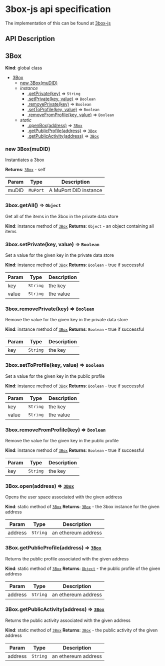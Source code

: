 # 3box-js api specification
The implementation of this can be found at [3box-js](https://github.com/uport-project/3box-js)

## API Description


<a name="3Box"></a>

## 3Box
**Kind**: global class

* [3Box](#3Box)
    * [new 3Box(muDID)](#new_3Box_new)
    * _instance_
        * [.getPrivate(key)](#3Box+getPrivate) ⇒ <code>String</code>
        * [.setPrivate(key, value)](#3Box+setPrivate) ⇒ <code>Boolean</code>
        * [.removePrivate(key)](#3Box+removePrivate) ⇒ <code>Boolean</code>
        * [.setToProfile(key, value)](#3Box+setToProfile) ⇒ <code>Boolean</code>
        * [.removeFromProfile(key, value)](#3Box+setToProfile) ⇒ <code>Boolean</code>
    * _static_
        * [.openBox(address)](#3Box.open) ⇒ [<code>3Box</code>](#3Box)
        * [.getPublicProfile(address)](#3Box.getProfile) ⇒ [<code>3Box</code>](#3Box)
        * [.getPublicActivity(address)](#3Box.getPublicActivity) ⇒ [<code>3Box</code>](#3Box)

<a name="new_3Box_new"></a>

### new 3Box(muDID)
Instantiates a 3box

**Returns**: [<code>3Box</code>](#3Box) - self

| Param | Type | Description |
| --- | --- | --- |
| muDID | <code>MuPort</code> | A MuPort DID instance |

<a name="3Box+getPrivate"></a>

### 3box.getAll() ⇒ <code>Object</code>
Get all of the items in the 3box in the private data store

**Kind**: instance method of [<code>3Box</code>](#3Box)
**Returns**: <code>Object</code> - an object containing all items
<a name="3Box+setPrivate"></a>

### 3box.setPrivate(key, value) ⇒ <code>Boolean</code>
Set a value for the given key in the private data store

**Kind**: instance method of [<code>3Box</code>](#3Box)
**Returns**: <code>Boolean</code> - true if successful

| Param | Type | Description |
| --- | --- | --- |
| key | <code>String</code> | the key |
| value | <code>String</code> | the value |

<a name="3Box+removePrivate"></a>

### 3box.removePrivate(key) ⇒ <code>Boolean</code>
Remove the value for the given key in the private data store

**Kind**: instance method of [<code>3Box</code>](#3Box)
**Returns**: <code>Boolean</code> - true if successful

| Param | Type | Description |
| --- | --- | --- |
| key | <code>String</code> | the key |

### 3box.setToProfile(key, value) ⇒ <code>Boolean</code>
Set a value for the given key in the public profile

**Kind**: instance method of [<code>3Box</code>](#3Box)
**Returns**: <code>Boolean</code> - true if successful

| Param | Type | Description |
| --- | --- | --- |
| key | <code>String</code> | the key |
| value | <code>String</code> | the value |

<a name="3Box+removeFromProfile"></a>

### 3box.removeFromProfile(key) ⇒ <code>Boolean</code>
Remove the value for the given key in the public profile

**Kind**: instance method of [<code>3Box</code>](#3Box)
**Returns**: <code>Boolean</code> - true if successful

| Param | Type | Description |
| --- | --- | --- |
| key | <code>String</code> | the key |

<a name="3Box.open"></a>

### 3Box.open(address) ⇒ [<code>3Box</code>](#3Box)
Opens the user space associated with the given address

**Kind**: static method of [<code>3Box</code>](#3Box)
**Returns**: [<code>3Box</code>](#3Box) - the 3box instance for the given address

| Param | Type | Description |
| --- | --- | --- |
| address | <code>String</code> | an ethereum address |

<a name="3Box.getPublicProfile"></a>

### 3Box.getPublicProfile(address) ⇒ [<code>3Box</code>](#3Box)
Returns the public profile associated with the given address

**Kind**: static method of [<code>3Box</code>](#3Box)
**Returns**: [<code>Object</code>](#3Box) - the public profile of the given address

| Param | Type | Description |
| --- | --- | --- |
| address | <code>String</code> | an ethereum address |

<a name="3Box.getPublicActivity"></a>

### 3Box.getPublicActivity(address) ⇒ [<code>3Box</code>](#3Box)
Returns the public activity associated with the given address

**Kind**: static method of [<code>3Box</code>](#3Box)
**Returns**: [<code>3Box</code>](#3Box) - the public activity of the given address

| Param | Type | Description |
| --- | --- | --- |
| address | <code>String</code> | an ethereum address |
